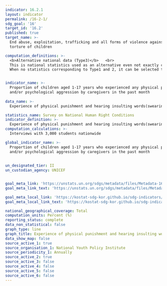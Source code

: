 ```yaml
---
indicator: 16.2.1
layout: indicator
permalink: /16-2-1/
sdg_goal: '16'
target_id: '16.2'
published: true
target_name: >-
  End abuse, exploitation, trafficking and all forms of violence against and
  torture of children

computation_definitions: >-
  <b>Alternative national data (Type3)</b>   <br>
  This is national statistics used as an alternative even not exactly corresponding to UN SDGs indicators. <br>
  When no statistics corresponding to Type1 and 2, it can be selected through consultation with the concerned agencies.


indicator_name: >-
  Proportion of children aged 1-17 years who experienced any physical punishment
  and/or psychological aggression by caregivers in the past month
  
data_name: >-
  Experience of physical punishment and hearing insulting words(swearing)

statistics_name: Survey on National Human Right Conditions
indicator_definition: >-
  Experience of physical punishment and hearing insulting words(swearing) from parents in the previous 12 months
computation_calculations: >-
  Interviews with 3,000 students nationwide 

global_indicator_name: >-
  Proportion of children aged 1-17 years who experienced any physical punishment
  and/or psychological aggression by caregivers in the past month
  
  
un_designated_tier: II
un_custodian_agency: UNICEF


goal_meta_link: 'https://unstats.un.org/sdgs/metadata/files/Metadata-16-02-01.pdf'
goal_meta_link_text: 'https://unstats.un.org/sdgs/metadata/files/Metadata-16-02-01.pdf'

goal_meta_local_link: 'https://kostat-sdg-kor.github.io/sdg-indicators/public/data/Metadata-16-02-01_ENG.pdf'
goal_meta_local_link_text: 'https://kostat-sdg-kor.github.io/sdg-indicators/public/data/Metadata-16-02-01_ENG.pdf'

national_geographical_coverage: Total
computation_units: Percent (%)
reporting_status: complete
data_non_statistical: false
graph_type: line
graph_title: Experience of physical punishment and hearing insulting words(swearing)
data_show_map: false
source_active_1: true
source_organisation_1: National Youth Policy Institute
source_periodicity_1: Annually
source_active_2: true
source_active_3: false
source_active_4: false
source_active_5: false
source_active_6: false
---
```

